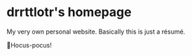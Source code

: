 # drrttlotr's homepage
My very own personal website. Basically this is just a résumé.

🧙Hocus-pocus!
